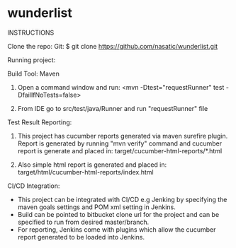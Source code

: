 # wunderlist
INSTRUCTIONS


Clone the repo:
Git:  $ git clone https://github.com/nasatic/wunderlist.git


Running project:

Build Tool: Maven
1. Open a command window and run:  <mvn -Dtest="requestRunner" test -DfailIfNoTests=false>

2. From IDE go to src/test/java/Runner and run "requestRunner" file

Test Result Reporting:

1. This project has cucumber reports generated via maven surefire plugin. Report is generated by running "mvn verify" command and cucumber report is
generate and placed in: target/cucumber-html-reports/*.html

2. Also simple html report is generated and placed in: target/html/cucumber-html-reports/index.html


CI/CD Integration:

-	This project can be integrated with CI/CD e.g Jenking by specifying the maven goals settings and POM xml setting in Jenkins.
-	Build can be pointed to bitbucket clone url for the project and can be specified to run from desired master/branch. 
-	For reporting, Jenkins come with plugins which allow the cucumber report generated to be loaded into Jenkins.
